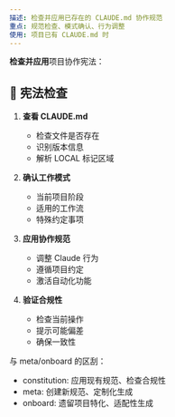 ```yaml
---
描述: 检查并应用已存在的 CLAUDE.md 协作规范
重点: 规范检查、模式确认、行为调整
使用: 项目已有 CLAUDE.md 时
---
```


**检查并应用**项目协作宪法：

## 📜 宪法检查
1. **查看 CLAUDE.md**
   - 检查文件是否存在
   - 识别版本信息
   - 解析 LOCAL 标记区域

2. **确认工作模式**
   - 当前项目阶段
   - 适用的工作流
   - 特殊约定事项

3. **应用协作规范**
   - 调整 Claude 行为
   - 遵循项目约定
   - 激活自动化功能

4. **验证合规性**
   - 检查当前操作
   - 提示可能偏差
   - 确保一致性

与 meta/onboard 的区刮：
- constitution: 应用现有规范、检查合规性
- meta: 创建新规范、定制化生成
- onboard: 遗留项目特化、适配性生成